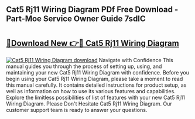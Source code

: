 ## Cat5 Rj11 Wiring Diagram PDf Free Download - Part-Moe Service Owner Guide 7sdIC

# <h2><a href="http://dfkyop0.blite.top/?on=Cat5+Rj11+Wiring+Diagram">🔗Download New 👉🔴 Cat5 Rj11 Wiring Diagram</a></h2>

[![Cat5 Rj11 Wiring Diagram download](https://i.imgur.com/lujVjoI.png)](http://dfkyop0.blite.top/?on=Cat5+Rj11+Wiring+Diagram)
Navigate with Confidence This manual guides you through the process of setting up, using, and maintaining your new Cat5 Rj11 Wiring Diagram with confidence. Before you begin using your Cat5 Rj11 Wiring Diagram, please take a moment to read this manual carefully. It contains detailed instructions for product setup, as well as information on how to use its various features and capabilities. Explore the limitless possibilities of list of features with your new Cat5 Rj11 Wiring Diagram. Please Don't Hesitate Cat5 Rj11 Wiring Diagram. Our customer support team is ready to answer your questions.
